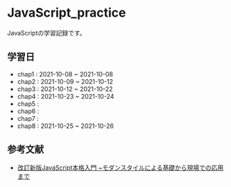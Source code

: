 # JavaScript_practice
JavaScriptの学習記録です。

## 学習日
- chap1 : 2021-10-08 ~ 2021-10-08
- chap2 : 2021-10-09 ~ 2021-10-12
- chap3 : 2021-10-12 ~ 2021-10-22
- chap4 : 2021-10-23 ~ 2021-10-24
- chap5 :
- chap6 :
- chap7 :
- chap8 : 2021-10-25 ~ 2021-10-26

## 参考文献

- [改訂新版JavaScript本格入門 ~モダンスタイルによる基礎から現場での応用まで](https://www.amazon.co.jp/%E6%94%B9%E8%A8%82%E6%96%B0%E7%89%88JavaScript%E6%9C%AC%E6%A0%BC%E5%85%A5%E9%96%80-%E3%83%A2%E3%83%80%E3%83%B3%E3%82%B9%E3%82%BF%E3%82%A4%E3%83%AB%E3%81%AB%E3%82%88%E3%82%8B%E5%9F%BA%E7%A4%8E%E3%81%8B%E3%82%89%E7%8F%BE%E5%A0%B4%E3%81%A7%E3%81%AE%E5%BF%9C%E7%94%A8%E3%81%BE%E3%81%A7-%E5%B1%B1%E7%94%B0-%E7%A5%A5%E5%AF%9B/dp/477418411X)